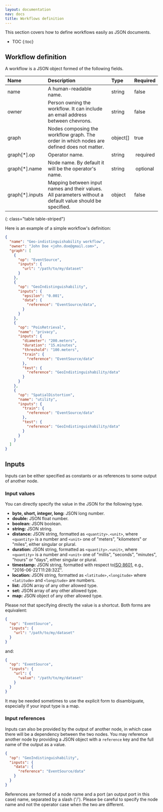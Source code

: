 ```yaml
---
layout: documentation
nav: docs
title: Workflows definition
---
```


This section covers how to define workflows easily as JSON documents.

* TOC
{:toc}

## Workflow definition

A workflow is a JSON object formed of the following fields.

| Name | Description | Type | Required |
|:-----|:------------|:-----|:---------|
| name | A human-readable name. | string | false |
| owner | Person owning the workflow. It can include an email address between chevrons. | string | false |
| graph | Nodes composing the workflow graph. The order in which nodes are defined does not matter. | object[] | true |
| graph[*].op | Operator name. | string | required |
| graph[*].name | Node name. By default it will be the operator's name. | string | optional |
| graph[*].inputs | Mapping between input names and their values. All parameters without a default value should be specified. | object | false | 
{: class="table table-striped"}

Here is an example of a simple workflow's definition:

```json
{
  "name": "Geo-indistinguishability workflow",
  "owner": "John Doe <john.doe@gmail.com>",
  "graph": [
    {
      "op": "EventSource",
      "inputs": {
        "url": "/path/to/my/dataset"
      }
    },
    {
      "op": "GeoIndistinguishability",
      "inputs": {
        "epsilon": "0.001",
        "data": {
          "reference": "EventSource/data",
        }
      }
    },
    {
      "op": "PoisRetrieval",
      "name": "privacy",
      "inputs": {
        "diameter": "200.meters",
        "duration": "15.minutes",
        "threshold": "100.meters",
        "train": {
          "reference": "EventSource/data"
        },
        "test": {
          "reference": "GeoIndistinguishability/data"
        }
      }
    },
    {
      "op": "SpatialDistortion",
      "name": "utility",
      "inputs": {
        "train": {
          "reference": "EventSource/data"
        },
        "test": {
          "reference": "GeoIndistinguishability/data"
        }
      }
    }
  ]
}
```

## Inputs

Inputs can be either specified as constants or as references to some output of another node. 

### Input values

You can directly specify the value in the JSON for the following type.

  * **byte, short, integer, long:** JSON long number.
  * **double:** JSON float number.
  * **boolean:** JSON boolean.
  * **string:** JSON string.
  * **distance:** JSON string, formatted as `<quantity>.<unit>`, where `<quantity>` is a number and `<unit>` one of "meters", "kilometers" or "miles", either singular or plural.
  * **duration:** JSON string, formatted as `<quantity>.<unit>`, where `<quantity>` is a number and `<unit>` one of "millis", "seconds", "minutes", "hours" or "days", either singular or plural.
  * **timestamp:** JSON string, formatted with respect to[ISO 8601](https://www.w3.org/TR/NOTE-datetime), e.g., "2016-06-22T11:28:32Z".
  * **location:** JSON string, formatted as `<latitude>,<longitude>` where `<latitude>` and `<longitude>` are numbers.
  * **list:** JSON array of any other allowed type.
  * **set:** JSON array of any other allowed type.
  * **map:** JSON object of any other allowed type.

Please not that specifying directly the value is a shortcut.
Both forms are equivalent:

```json
{
  "op": "EventSource",
  "inputs": {
    "url": "/path/to/my/dataset"
  }
}
```
and:
```json
{
  "op": "EventSource",
  "inputs": {
    "url": {
      "value": "/path/to/my/dataset"
    }
  }
}
```
It may be needed sometimes to use the explicit form to disambiguate, especially if your input type is a map.

### Input references

Inputs can also be provided by the output of another node, in which case there will be a dependency between the two nodes.
You may reference another node by providing a JSON object with a `reference` key and the full name of the output as a value. 
```json
{
  "op": "GeoIndistinguishability",
  "inputs": {
    "data": {
      "reference": "EventSource/data"
    }
  }
}
```

References are formed of a node name and a port (an output port in this case) name, separated by a slash ('/').
Please be careful to specify the node name and not the operator case when the two are different.